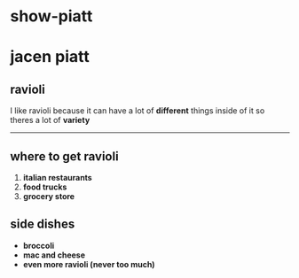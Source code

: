 # show-piatt
# jacen piatt
## ravioli
I like ravioli because it can have a lot of **different** things inside of it so theres a lot of **variety**

---

## where to get ravioli

1. **italian restaurants**  
2. **food trucks**  
3. **grocery store**  

## side dishes
- **broccoli**  
- **mac and cheese**  
- **even more ravioli (never too much)**  

